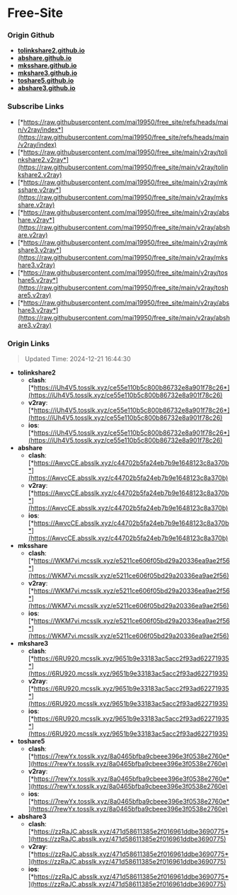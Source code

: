 # Free-Site

### Origin Github

- [**tolinkshare2.github.io**](https://github.com/tolinkshare2/tolinkshare2.github.io)
- [**abshare.github.io**](https://github.com/abshare/abshare.github.io)
- [**mksshare.github.io**](https://github.com/mksshare/mksshare.github.io)
- [**mkshare3.github.io**](https://github.com/mkshare3/mkshare3.github.io)
- [**toshare5.github.io**](https://github.com/toshare5/toshare5.github.io)
- [**abshare3.github.io**](https://github.com/abshare3/abshare3.github.io)

### Subscribe Links

- [*https://raw.githubusercontent.com/mai19950/free_site/refs/heads/main/v2ray/index*](https://raw.githubusercontent.com/mai19950/free_site/refs/heads/main/v2ray/index)
- [*https://raw.githubusercontent.com/mai19950/free_site/main/v2ray/tolinkshare2.v2ray*](https://raw.githubusercontent.com/mai19950/free_site/main/v2ray/tolinkshare2.v2ray)
- [*https://raw.githubusercontent.com/mai19950/free_site/main/v2ray/mksshare.v2ray*](https://raw.githubusercontent.com/mai19950/free_site/main/v2ray/mksshare.v2ray)
- [*https://raw.githubusercontent.com/mai19950/free_site/main/v2ray/abshare.v2ray*](https://raw.githubusercontent.com/mai19950/free_site/main/v2ray/abshare.v2ray)
- [*https://raw.githubusercontent.com/mai19950/free_site/main/v2ray/mkshare3.v2ray*](https://raw.githubusercontent.com/mai19950/free_site/main/v2ray/mkshare3.v2ray)
- [*https://raw.githubusercontent.com/mai19950/free_site/main/v2ray/toshare5.v2ray*](https://raw.githubusercontent.com/mai19950/free_site/main/v2ray/toshare5.v2ray)
- [*https://raw.githubusercontent.com/mai19950/free_site/main/v2ray/abshare3.v2ray*](https://raw.githubusercontent.com/mai19950/free_site/main/v2ray/abshare3.v2ray)

### Origin Links

> Updated Time: 2024-12-21 16:44:30

- **tolinkshare2**
  - **clash**: [*https://iUh4V5.tosslk.xyz/ce55e110b5c800b86732e8a901f78c26*](https://iUh4V5.tosslk.xyz/ce55e110b5c800b86732e8a901f78c26)
  - **v2ray**: [*https://iUh4V5.tosslk.xyz/ce55e110b5c800b86732e8a901f78c26*](https://iUh4V5.tosslk.xyz/ce55e110b5c800b86732e8a901f78c26)
  - **ios**: [*https://iUh4V5.tosslk.xyz/ce55e110b5c800b86732e8a901f78c26*](https://iUh4V5.tosslk.xyz/ce55e110b5c800b86732e8a901f78c26)
- **abshare**
  - **clash**: [*https://AwvcCE.absslk.xyz/c44702b5fa24eb7b9e1648123c8a370b*](https://AwvcCE.absslk.xyz/c44702b5fa24eb7b9e1648123c8a370b)
  - **v2ray**: [*https://AwvcCE.absslk.xyz/c44702b5fa24eb7b9e1648123c8a370b*](https://AwvcCE.absslk.xyz/c44702b5fa24eb7b9e1648123c8a370b)
  - **ios**: [*https://AwvcCE.absslk.xyz/c44702b5fa24eb7b9e1648123c8a370b*](https://AwvcCE.absslk.xyz/c44702b5fa24eb7b9e1648123c8a370b)
- **mksshare**
  - **clash**: [*https://WKM7vi.mcsslk.xyz/e5211ce606f05bd29a20336ea9ae2f56*](https://WKM7vi.mcsslk.xyz/e5211ce606f05bd29a20336ea9ae2f56)
  - **v2ray**: [*https://WKM7vi.mcsslk.xyz/e5211ce606f05bd29a20336ea9ae2f56*](https://WKM7vi.mcsslk.xyz/e5211ce606f05bd29a20336ea9ae2f56)
  - **ios**: [*https://WKM7vi.mcsslk.xyz/e5211ce606f05bd29a20336ea9ae2f56*](https://WKM7vi.mcsslk.xyz/e5211ce606f05bd29a20336ea9ae2f56)
- **mkshare3**
  - **clash**: [*https://6RU920.mcsslk.xyz/9651b9e33183ac5acc2f93ad62271935*](https://6RU920.mcsslk.xyz/9651b9e33183ac5acc2f93ad62271935)
  - **v2ray**: [*https://6RU920.mcsslk.xyz/9651b9e33183ac5acc2f93ad62271935*](https://6RU920.mcsslk.xyz/9651b9e33183ac5acc2f93ad62271935)
  - **ios**: [*https://6RU920.mcsslk.xyz/9651b9e33183ac5acc2f93ad62271935*](https://6RU920.mcsslk.xyz/9651b9e33183ac5acc2f93ad62271935)
- **toshare5**
  - **clash**: [*https://7rewYx.tosslk.xyz/8a0465bfba9cbeee396e3f0538e2760e*](https://7rewYx.tosslk.xyz/8a0465bfba9cbeee396e3f0538e2760e)
  - **v2ray**: [*https://7rewYx.tosslk.xyz/8a0465bfba9cbeee396e3f0538e2760e*](https://7rewYx.tosslk.xyz/8a0465bfba9cbeee396e3f0538e2760e)
  - **ios**: [*https://7rewYx.tosslk.xyz/8a0465bfba9cbeee396e3f0538e2760e*](https://7rewYx.tosslk.xyz/8a0465bfba9cbeee396e3f0538e2760e)
- **abshare3**
  - **clash**: [*https://zzRaJC.absslk.xyz/471d58611385e2f016961ddbe3690775*](https://zzRaJC.absslk.xyz/471d58611385e2f016961ddbe3690775)
  - **v2ray**: [*https://zzRaJC.absslk.xyz/471d58611385e2f016961ddbe3690775*](https://zzRaJC.absslk.xyz/471d58611385e2f016961ddbe3690775)
  - **ios**: [*https://zzRaJC.absslk.xyz/471d58611385e2f016961ddbe3690775*](https://zzRaJC.absslk.xyz/471d58611385e2f016961ddbe3690775)
